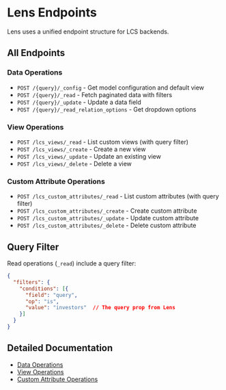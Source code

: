 # Lens Endpoints

Lens uses a unified endpoint structure for LCS backends.

## All Endpoints

### Data Operations
- `POST /{query}/_config` - Get model configuration and default view
- `POST /{query}/_read` - Fetch paginated data with filters
- `POST /{query}/_update` - Update a data field
- `POST /{query}/_read_relation_options` - Get dropdown options

### View Operations  
- `POST /lcs_views/_read` - List custom views (with query filter)
- `POST /lcs_views/_create` - Create a new view
- `POST /lcs_views/_update` - Update an existing view
- `POST /lcs_views/_delete` - Delete a view

### Custom Attribute Operations
- `POST /lcs_custom_attributes/_read` - List custom attributes (with query filter)
- `POST /lcs_custom_attributes/_create` - Create custom attribute
- `POST /lcs_custom_attributes/_update` - Update custom attribute
- `POST /lcs_custom_attributes/_delete` - Delete custom attribute

## Query Filter

Read operations (`_read`) include a query filter:

```json
{
  "filters": {
    "conditions": [{
      "field": "query",
      "op": "is", 
      "value": "investors"  // The query prop from Lens
    }]
  }
}
```

## Detailed Documentation

- [Data Operations](./data.md)
- [View Operations](./views.md)
- [Custom Attribute Operations](./custom-attributes.md)